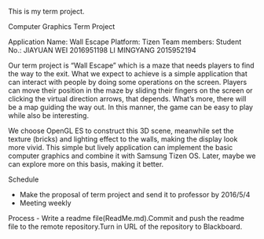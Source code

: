 This is my term project.

Computer Graphics Term Project

Application Name: Wall Escape	Platform: Tizen
Team members:					Student No.:
	JIAYUAN WEI					2016951198
	LI MINGYANG					2015952194

Our term project is “Wall Escape” which is a maze that needs players to find the way to the exit. What we expect to achieve is a simple application that can interact with people by doing some operations on the screen. Players can move their position in the maze by sliding their fingers on the screen or clicking the virtual direction arrows, that depends. What’s more, there will be a map guiding the way out. In this manner, the game can be easy to play while also be interesting.

We choose OpenGL ES to construct this 3D scene, meanwhile set the texture (bricks) and lighting effect to the walls, making the display look more vivid. This simple but lively application can implement the basic computer graphics and combine it with Samsung Tizen OS. Later, maybe we can explore more on this basis, making it better.

Schedule
 - Make the proposal of term project and send it to professor by 2016/5/4
 - Meeting weekly
 
Process
	- Write a readme file(ReadMe.md).Commit and push the readme file to the remote repository.Turn in URL of the repository to Blackboard.
